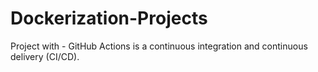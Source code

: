 # Dockerization-Projects
Project with - GitHub Actions is a continuous integration and continuous delivery (CI/CD).
